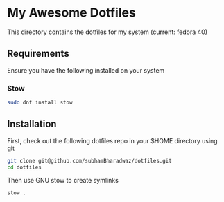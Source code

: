 # My Awesome Dotfiles

This directory contains the dotfiles for my system (current: fedora 40)

## Requirements

Ensure you have the following installed on your system

### Stow

```bash
sudo dnf install stow
```

## Installation

First, check out the following dotfiles repo in your $HOME directory using git

```bash
git clone git@github.com/subhamBharadwaz/dotfiles.git
cd dotfiles
```

Then use GNU stow to create symlinks

```bash
stow .
```
